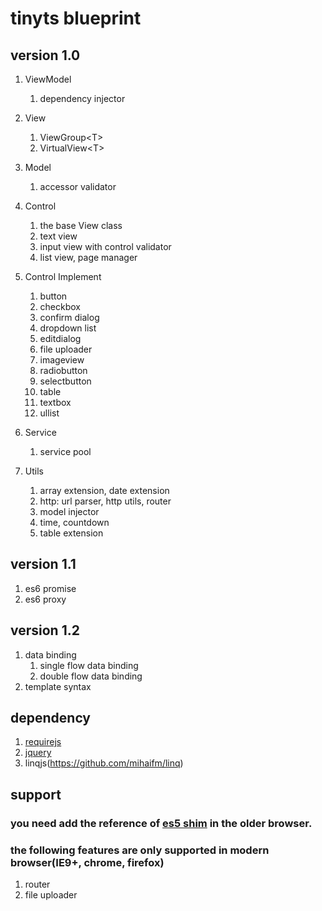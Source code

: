 # tinyts blueprint

## version 1.0
1. ViewModel
    1. dependency injector
1. View
    1. ViewGroup&lt;T&gt;
    1. VirtualView&lt;T&gt;
1. Model
    1. accessor validator
    
1. Control
    1. the base View class
    1. text view
    1. input view with control validator
    1. list view, page manager
1. Control Implement
    1. button
    1. checkbox
    1. confirm dialog
    1. dropdown list
    1. editdialog
    1. file uploader
    1. imageview
    1. radiobutton
    1. selectbutton
    1. table
    1. textbox 
    1. ullist
1. Service
    1. service pool
1. Utils
    1. array extension, date extension
    1. http: url parser, http utils, router
    1. model injector
    1. time, countdown
    1. table extension

## version 1.1
1. es6 promise
1. es6 proxy

## version 1.2
1. data binding
    1. single flow data binding
    1. double flow data binding
1. template syntax

## dependency
1. [requirejs](http://requirejs.org/)
1. [jquery](https://jquery.com/)
1. linqjs(https://github.com/mihaifm/linq)

## support 
### you need add the reference of [es5 shim](https://github.com/es-shims/es5-shim) in the older browser.

### the following features are only supported in modern browser(IE9+, chrome, firefox)
1. router
2. file uploader